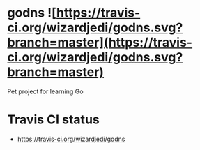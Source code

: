 # godns ![https://travis-ci.org/wizardjedi/godns.svg?branch=master](https://travis-ci.org/wizardjedi/godns.svg?branch=master)
Pet project for learning Go

# Travis CI status
 *  https://travis-ci.org/wizardjedi/godns
